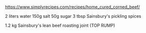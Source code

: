 https://www.simplyrecipes.com/recipes/home_cured_corned_beef/


2 liters water
150g salt
50g sugar
3 tbsp Sainsbury's pickling spices

1.2 kg Sainsbury's lean beef roasting joint (TOP RUMP)